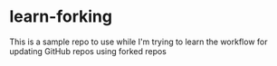 # learn-forking

This is a sample repo to use while I'm trying to learn the workflow for updating GitHub repos using forked repos
